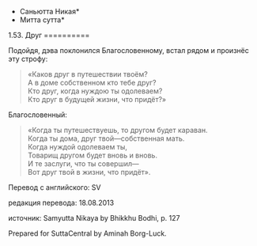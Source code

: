 * Саньютта Никая*
* Митта сутта*

1\.53\. Друг
\=\=\=\=\=\=\=\=\=\=

Подойдя, дэва поклонился Благословенному, встал рядом и произнёс эту строфу:

> «Каков друг в путешествии твоём?  
> А в доме собственном кто тебе друг?  
> Кто друг, когда нуждою ты одолеваем?  
> Кто друг в будущей жизни, что придёт?»

Благословенный:

> «Когда ты путешествуешь, то другом будет караван\.  
> Когда ты дома, друг твой—собственная мать\.  
> Когда нуждой одолеваем ты,  
> Товарищ другом будет вновь и вновь\.  
> И те заслуги, что ты совершил—  
> Вот друг твой в жизни, что придёт»\.

Перевод с английского: SV

редакция перевода: 18\.08\.2013

источник: Samyutta Nikaya by Bhikkhu Bodhi, p\. 127

Prepared for SuttaCentral by Aminah Borg\-Luck\.